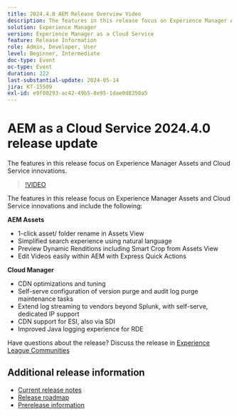 ```yaml
---
title: 2024.4.0 AEM Release Overview Video
description: The features in this release focus on Experience Manager Assets and Cloud Service innovations and include the following:AEM Assets:1-click asset/ folder rename in Assets ViewSimplified search experience using natural languagePreview Dynamic Renditions including Smart Crop from Assets View Edit Videos easily within AEM with Express Quick ActionsCloud Manager:CDN optimizations and tuningSelf-serve configuration of version purge and audit log purge maintenance tasksExtend log streaming to vendors beyond Splunk, with self-serve, dedicated IP supportCDN support for ESI, also via SDIImproved Java logging experience for RDE
solution: Experience Manager
version: Experience Manager as a Cloud Service
feature: Release Information
role: Admin, Developer, User
level: Beginner, Intermediate
doc-type: Event
oc-type: Event
duration: 222
last-substantial-update: 2024-05-14
jira: KT-15509
exl-id: e9f80293-ac42-49b5-8e95-1dae0d8358a5
---
```

# AEM as a Cloud Service 2024.4.0 release update 

The features in this release focus on Experience Manager Assets and Cloud Service innovations.

>[!VIDEO](https://video.tv.adobe.com/v/3429111/?learn=on)

The features in this release focus on Experience Manager Assets and Cloud Service innovations and include the following:

**AEM Assets**
* 1-click asset/ folder rename in Assets View
* Simplified search experience using natural language
* Preview Dynamic Renditions including Smart Crop from Assets View
* Edit Videos easily within AEM with Express Quick Actions

**Cloud Manager**
* CDN optimizations and tuning
* Self-serve configuration of version purge and audit log purge maintenance tasks
* Extend log streaming to vendors beyond Splunk, with self-serve, dedicated IP support
* CDN support for ESI, also via SDI
* Improved Java logging experience for RDE

Have questions about the release?  Discuss the release in [Experience League Communities](https://adobe.ly/44Ofo8H)

## Additional release information

* [Current release notes](https://experienceleague.adobe.com/docs/experience-manager-cloud-service/content/release-notes/home.html)
* [Release roadmap](https://experienceleague.adobe.com/docs/experience-manager-release-information/aem-release-updates/update-releases-roadmap.html)
* [Prerelease information](https://experienceleague.adobe.com/docs/experience-manager-cloud-service/content/release-notes/prerelease.html)
